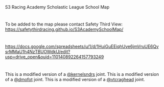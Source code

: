 S3 Racing Academy Scholastic League School Map
#
To be added to the map please contact Safety Third
View: https://safetythirdracing.github.io/S3AcademySchoolMap/
#  
https://docs.google.com/spreadsheets/u/1/d/1HuiGuEEiqhUve6jmVruUE6QvsrMMaU1h4NzTBUOWdkU/edit?usp=drive_open&ouid=110140892264157793249
#
This is a modified version of a [@kernelsndrs](https://github.com/kernelsndrs/FPVC_map) joint.
This is a modified version of a [@dmofot](https://github.com/dmofot/) joint.
This is a modified version of a [@vtcraghead](https://github.com/wboykinm/) joint.
#
